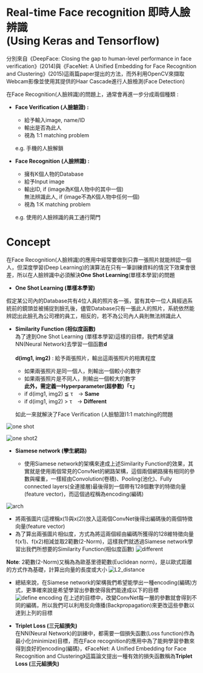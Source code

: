 # Real-time Face recognition 即時人臉辨識 </br> (Using Keras and Tensorflow)
分別來自《DeepFace: Closing the gap to human-level performance in face verification》(2014)與《FaceNet: A Unified Embedding for Face Recognition and Clustering》(2015)這兩篇paper提出的方法，而外利用OpenCV來擷取Webcam影像並使用其提供的Haar Cascade進行人臉檢測(Face Detection)

在Face Recognition(人臉辨識)的問題上，通常會再進一步分成兩個種類 :
- **Face Verification (人臉驗證) :** 
  - 給予輸入image, name/ID
  - 輸出是否為此人
  - 視為 1:1 matching problem
  
  e.g. 手機的人臉解鎖

- **Face Recognition (人臉辨識) :** 
  - 擁有K個人物的Database
  - 給予Input image
  - 輸出ID, if (image為K個人物中的其中一個) </br>
  無法辨識此人, if (image不為K個人物中任何一個)
  - 視為 1:K matching problem
  
  e.g. 使用的人臉辨識的員工通行閘門
   
# Concept
在Face Recognition(人臉辨識)的應用中經常要做到只靠一張照片就能辨認一個人，但深度學習(Deep Learning)的演算法在只有一筆訓練資料的情況下效果會很差，所以在人臉辨識中必須解決**One Shot Learning**(單樣本學習)的問題

- **One Shot Learning (單樣本學習)**</br>

假定某公司內的Database共有4位人員的照片各一張，當有其中一位人員經過系統前的鏡頭並被捕捉到臉孔後，儘管Database只有一張此人的照片，系統依然能辨認出此臉孔為公司裡的員工，相反的，若不為公司內人員則無法辨識此人


- **Similarity Function (相似度函數)**</br>
為了達到One Shot Learning (單樣本學習)這樣的目標，我們希望讓NN(Neural Network)去學習一個函數**d**</br></br>
**d(img1, img2)** : 給予兩張照片，輸出這兩張照片的相異程度
  - 如果兩張照片是同一個人，則輸出一個較小的數字
  - 如果兩張照片是不同人，則輸出一個較大的數字</br>
**此外，需定義一Hyperparameter(超參數)「τ」**
  - if d(img1, img2) ≦  τ　→  **Same**
  - if d(img1, img2) >  τ　→   **Different**</br>
  
  如此一來就解決了Face Verification (人臉驗證)1:1 matching的問題
  
![one shot](https://github.com/s90210jacklen/Real-time-Face-recognition/blob/master/images/one-shot_learning_1.png)

![one shot2](https://github.com/s90210jacklen/Real-time-Face-recognition/blob/master/images/one-shot_learning_2.png)

- **Siamese network (孿生網路)**</br>

  - 使用Siamese network的架構來達成上述Similarity Function的效果，其實就是使用兩個常見的ConvNet的網路架構，這個兩個網路擁有相同的參數與權重，一樣經由Convolution(卷積)、Pooling(池化)、Fully connected layers(全連接層)最後得到一個帶有128個數字的特徵向量(feature vector)，而這個過程稱為encoding(編碼)
  
![arch](https://github.com/s90210jacklen/Real-time-Face-recognition/blob/master/images/arch.png)
  - 將兩張圖片(這裡稱x(1)與x(2))放入這兩個ConvNet後得出編碼後的兩個特徵向量(feature vector)
  - 為了算出兩張圖片相似度，方式為將這兩個經由編碼所獲得的128維特徵向量f(x1)、f(x2)相減並取2範數(2-Norm)，這樣我們就透過Siamese network學習出我們所想要的Similarity Function(相似度函數)
  ![different](https://github.com/s90210jacklen/Real-time-Face-recognition/blob/master/images/different.png)
  
**Note**: 2範數(2-Norm)又稱為為歐基里德範數(Euclidean norm)，是以歐式距離的方式作為基礎，計算出向量的長度或大小
![L2_distance](https://github.com/s90210jacklen/Real-time-Face-recognition/blob/master/images/L2%20distance.png)

  - 總結來說，在Siamese network的架構我們希望能學出一種encoding(編碼)方式，更準確來說是希望學習出參數使得我們能達成以下的目標
  ![define encoding](https://github.com/s90210jacklen/Real-time-Face-recognition/blob/master/images/Define_decoding.png)
 在上述的目標中，改變ConvNet每一層的參數就會得到不同的編碼，所以我們可以利用反向傳播(Backpropagation)來更改這些參數以達到上列的目標



- **Triplet Loss (三元組損失)**</br>
在NN(Neural Network)的訓練中，都需要一個損失函數(Loss function)作為最小化(minimize)目標，而在Face recognition的應用中為了能夠學習參數來得到良好的encoding(編碼)，《FaceNet: A Unified Embedding for Face Recognition and Clustering》這篇論文提出一種有效的損失函數稱為**Triplet Loss (三元組損失)**

